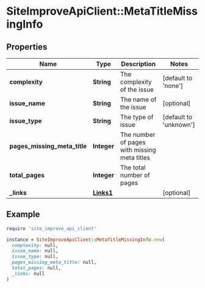 # SiteImproveApiClient::MetaTitleMissingInfo

## Properties

| Name | Type | Description | Notes |
| ---- | ---- | ----------- | ----- |
| **complexity** | **String** | The complexity of the issue | [default to &#39;none&#39;] |
| **issue_name** | **String** | The name of the issue | [optional] |
| **issue_type** | **String** | The type of issue | [default to &#39;unknown&#39;] |
| **pages_missing_meta_title** | **Integer** | The number of pages with missing meta titles |  |
| **total_pages** | **Integer** | The total number of pages |  |
| **_links** | [**Links1**](Links1.md) |  | [optional] |

## Example

```ruby
require 'site_improve_api_client'

instance = SiteImproveApiClient::MetaTitleMissingInfo.new(
  complexity: null,
  issue_name: null,
  issue_type: null,
  pages_missing_meta_title: null,
  total_pages: null,
  _links: null
)
```

